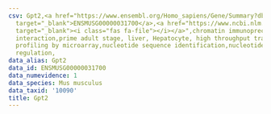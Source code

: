 ```yaml
---
csv: Gpt2,<a href="https://www.ensembl.org/Homo_sapiens/Gene/Summary?db=core;g=ENSMUSG00000031700"
  target="_blank">ENSMUSG00000031700</a>,<a href="https://www.ncbi.nlm.nih.gov/pubmed/23834426"
  target="_blank"><i class="fas fa-file"></i></a>",chromatin immunoprecipitation assay,direct
  interaction,prime adult stage, liver, Hepatocyte, high throughput transcription
  profiling by microarray,nucleotide sequence identification,nucleotide sequence identification,transcriptional
  regulation,
data_alias: Gpt2
data_id: ENSMUSG00000031700
data_numevidence: 1
data_species: Mus musculus
data_taxid: '10090'
title: Gpt2
---
```

